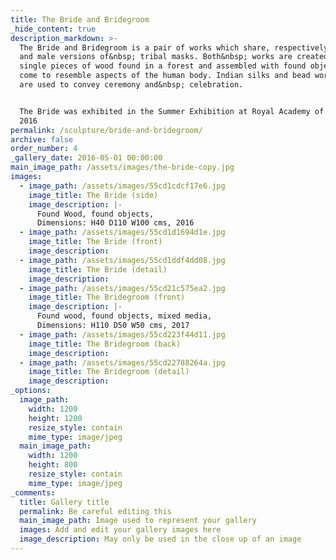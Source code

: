 ```yaml
---
title: The Bride and Bridegroom
_hide_content: true
description_markdown: >-
  The Bride and Bridegroom is a pair of works which share, respectively female
  and male versions of&nbsp; tribal masks. Both&nbsp; works are created from
  single pieces of wood found in a forest and assembled with found objects which
  come to resemble aspects of the human body. Indian silks and bead work&nbsp;
  are used to convey ceremony and&nbsp; celebration.


  The Bride was exhibited in the Summer Exhibition at Royal Academy of Arts,
  2016
permalink: /sculpture/bride-and-bridegroom/
archive: false
order_number: 4
_gallery_date: 2016-05-01 00:00:00
main_image_path: /assets/images/the-bride-copy.jpg
images:
  - image_path: /assets/images/55cd1cdcf17e6.jpg
    image_title: The Bride (side)
    image_description: |-
      Found Wood, found objects, 
      Dimensions: H40 D110 W100 cms, 2016
  - image_path: /assets/images/55cd1d1694d1e.jpg
    image_title: The Bride (front)
    image_description:
  - image_path: /assets/images/55cd1ddf4dd08.jpg
    image_title: The Bride (detail)
    image_description:
  - image_path: /assets/images/55cd21c575ea2.jpg
    image_title: The Bridegroom (front)
    image_description: |-
      Found wood, found objects, mixed media, 
      Dimensions: H110 D50 W50 cms, 2017
  - image_path: /assets/images/55cd223f44d11.jpg
    image_title: The Bridegroom (back)
    image_description:
  - image_path: /assets/images/55cd22788264a.jpg
    image_title: The Bridegroom (detail)
    image_description:
_options:
  image_path:
    width: 1200
    height: 1200
    resize_style: contain
    mime_type: image/jpeg
  main_image_path:
    width: 1200
    height: 800
    resize_style: contain
    mime_type: image/jpeg
_comments:
  title: Gallery title
  permalink: Be careful editing this
  main_image_path: Image used to represent your gallery
  images: Add and edit your gallery images here
  image_description: May only be used in the close up of an image
---
```


